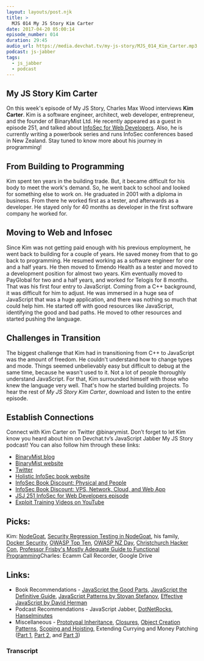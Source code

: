 ```yaml
---
layout: layouts/post.njk
title: >
  MJS 014 My JS Story Kim Carter
date: 2017-04-20 05:00:14
episode_number: 014
duration: 29:45
audio_url: https://media.devchat.tv/my-js-story/MJS_014_Kim_Carter.mp3
podcast: js-jabber
tags:
  - js_jabber
  - podcast
---
```


## My JS Story Kim Carter

On this week's episode of My JS Story, Charles Max Wood interviews **Kim Carter**. Kim is a software engineer, architect, web developer, entrepreneur, and the founder of BinaryMist Ltd. He recently appeared as a guest in episode 251, and talked about [InfoSec for Web Developers](https://devchat.tv/js-jabber/jsj-251-infosec-for-web-developers-with-kim-carter). Also, he is currently writing a powerbook series and runs InfoSec&nbsp;conferences based in New Zealand. Stay tuned to know more about his journey in programming!

## From Building to Programming

Kim spent ten years in the building trade. But, it became difficult for his body to meet the work's demand. So, he went back to school and looked for something else to work on. He graduated in 2001 with a diploma in business. From there he worked first as a tester, and afterwards as a developer. He stayed&nbsp;only for 40 months as developer in the first software company he worked for.

## Moving to Web and Infosec

Since Kim&nbsp;was not getting paid enough with his previous employment, he went back to building for a couple of years. He saved money from that to go back to programming. He resumed working&nbsp;as a software engineer for one and a half years. He then moved to Emendo Health as a tester and moved to a development position for almost two&nbsp;years. Kim eventually&nbsp;moved to PayGlobal for two and a half&nbsp;years, and worked for Telogis for 8 months. That was his first four entry to JavaScript. Coming from a C++ background, it was difficult for him to adjust. He was immersed in a huge sea of JavaScript that was a huge application, and there was&nbsp;nothing so much that could help him. He started off with good resources like JavaScript, identifying the good and bad paths. He moved to other resources and started pushing the language.

## Challenges in Transition

The biggest challenge that Kim&nbsp;had in transitioning from C++ to JavaScript was the amount of freedom. He couldn't understand how to change types and mode. Things seemed unbelievably&nbsp;easy but difficult to debug at the same time, because he wasn't used to it. Not a lot of&nbsp;people thoroughly understand JavaScript. For that, Kim&nbsp;surrounded himself with those who knew the&nbsp;language very well.&nbsp;That's how he started building projects. To hear the rest of _My JS Story Kim Carter_, download and listen&nbsp;to the entire episode.

## Establish Connections

Connect with Kim Carter&nbsp;on Twitter @binarymist. Don’t forget to let Kim know you heard about him on Devchat.tv’s JavaScript Jabber My JS Story podcast! You can also follow&nbsp;him through these&nbsp;links:

- [BinaryMist blog](https://blog.binarymist.net/)
- [BinaryMist website](https://binarymist.io/)
- [Twitter](https://twitter.com/binarymist?lang=en)
- [Holistic InfoSec book website](https://leanpub.com/b/holisticinfosecforwebdevelopers)
- [InfoSec Book Discount: Physical and People](https://leanpub.com/holistic-infosec-for-web-developers/c/JSJabber)
- [InfoSec Book Discount: VPS, Network, Cloud, and Web App](https://leanpub.com/holistic-infosec-for-web-developers-fascicle1-vps-network-cloud-webapplications/c/JSJabber)
- [JSJ 251 InfoSec for Web Developers episode](https://devchat.tv/js-jabber/jsj-251-infosec-for-web-developers-with-kim-carter)
- [Exploit Training Videos on YouTube](https://www.youtube.com/playlist?list=PLfv6teOacMIuh3VheioAXXe70IwwQySIp)

## Picks:

Kim: [NodeGoat](https://github.com/OWASP/NodeGoat), [Security Regression Testing in NodeGoat](https://github.com/binarymist/NodeGoat/wiki/Security-Regression-Testing-with-Zap-API), his family, [Docker Security](https://benchmarks.cisecurity.org/tools2/docker/CIS_Docker_1.12.0_Benchmark_v1.0.0.pdf), [OWASP Top Ten](https://www.owasp.org/index.php/Top_10_2013-Top_10), [OWASP NZ Day](https://www.owasp.org/index.php/OWASP_New_Zealand_Day_2016), [Christchurch Hacker Con](https://2016.chcon.nz/), [Professor Frisby's Mostly Adequate Guide to Functional Programming](https://www.gitbook.com/book/drboolean/mostly-adequate-guide/details)Charles: Ecamm Call Recorder, Google Drive

## Links:

- Book Recommendations&nbsp;-&nbsp;[JavaScript the Good Parts](http://shop.oreilly.com/product/9780596517748.do), [JavaScript the Definitive Guide](http://shop.oreilly.com/product/9780596805531.do), [JavaScript Patterns by Stoyan Stefanov](http://shop.oreilly.com/product/9780596806767.do), [Effective JavaScript by David Herman](http://effectivejs.com/)
- Podcast Recommendations - JavaScript Jabber,&nbsp;[DotNetRocks](https://www.dotnetrocks.com/), [Hanselminutes](https://hanselminutes.com/)
- Miscellaneous -&nbsp;[Prototypal Inheritance](https://blog.binarymist.net/2014/06/28/exploring-javascript-prototypes/), [Closures](https://blog.binarymist.net/2014/05/31/javascript-closures/), [Object Creation Patterns](https://blog.binarymist.net/2013/07/06/javascript-object-creation-patterns/), [Scoping and Hoisting](https://blog.binarymist.net/2011/11/14/scoping-hoisting-in-javascript/), Extending Currying and Money Patching ([Part 1](https://blog.binarymist.net/2012/04/29/extending-currying-and-monkey-patching-part-1/), [Part 2](https://blog.binarymist.net/2012/05/14/extending-currying-and-monkey-patching-part-2/), and [Part 3](https://blog.binarymist.net/2012/05/27/extending-currying-and-monkey-patching-part-3/))

### Transcript
